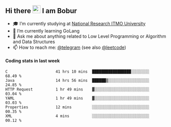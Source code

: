 ## Hi there <img src="https://media.giphy.com/media/hvRJCLFzcasrR4ia7z/giphy.gif" width="25px" height="25px"> I am Bobur

- :mortar_board: I’m currently studying at [National Research ITMO University](https://itmo.ru/)
- :seedling: I’m currently learning GoLang
- :speech_balloon: Ask me about anything related to Low Level Programming or Algorithm and Data Structures
- :mailbox: How to reach me: [@telegram](https://t.me/octoant) (see also [@leetcode](https://leetcode.com/octoant/))    

#### Coding stats in last week

<!--START_SECTION:waka-->

```text
C                     41 hrs 10 mins  █████████████████░░░░░░░░   68.49 %
Java                  14 hrs 56 mins  ██████▒░░░░░░░░░░░░░░░░░░   24.85 %
HTTP Request          1 hr 49 mins    ▓░░░░░░░░░░░░░░░░░░░░░░░░   03.04 %
YAML                  1 hr 49 mins    ▓░░░░░░░░░░░░░░░░░░░░░░░░   03.03 %
Properties            12 mins         ░░░░░░░░░░░░░░░░░░░░░░░░░   00.35 %
XML                   4 mins          ░░░░░░░░░░░░░░░░░░░░░░░░░   00.12 %
```

<!--END_SECTION:waka-->
